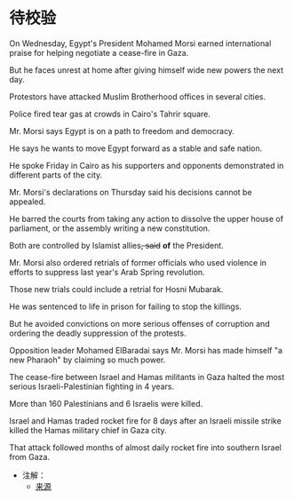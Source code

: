 # 待校验

On Wednesday, Egypt's President Mohamed Morsi earned international praise for helping negotiate a cease-fire in Gaza.

But he faces unrest at home after giving himself wide new powers the next day.

Protestors have attacked Muslim Brotherhood offices in several cities.

Police fired tear gas at crowds in Cairo's Tahrir square.

Mr. Morsi says Egypt is on a path to freedom and democracy.

He says he wants to move Egypt forward as a stable and safe nation.

He spoke Friday in Cairo as his supporters and opponents demonstrated in different parts of the city.

Mr. Morsi's declarations on Thursday said his decisions cannot be appealed.

He barred the courts from taking any action to dissolve the upper house of parliament, or the assembly writing a new constitution.

Both are controlled by Islamist allies~~, said~~ **of** the President.

Mr. Morsi also ordered retrials of former officials who used violence in efforts to suppress last year's Arab Spring revolution.

Those new trials could include a retrial for Hosni Mubarak.

He was sentenced to life in prison for failing to stop the killings.

But he avoided convictions on more serious offenses of corruption and ordering the deadly suppression of the protests.

Opposition leader Mohamed ElBaradai says Mr. Morsi has made himself "a new Pharaoh" by claiming so much power.

The cease-fire between Israel and Hamas militants in Gaza halted the most serious Israeli-Palestinian fighting in 4 years.

More than 160 Palestinians and 6 Israelis were killed.

Israel and Hamas traded rocket fire for 8 days after an Israeli missile strike killed the Hamas military chief in Gaza city.

That attack followed months of almost daily rocket fire into southern Israel from Gaza.

- 注解：
  - [来源](https://learningenglish.voanews.com/a/morsis-new-powers-bring-protests-in-egypt/1552036.html)
